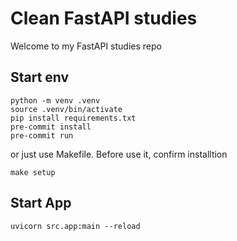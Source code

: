 # Clean FastAPI studies

Welcome to my FastAPI studies repo


## Start env

```shell
python -m venv .venv
source .venv/bin/activate
pip install requirements.txt
pre-commit install
pre-commit run
```

or just use Makefile. Before use it, confirm installtion

```shell
make setup
```


## Start App

```shell
uvicorn src.app:main --reload
```